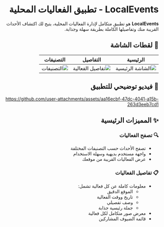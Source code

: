 <div dir="rtl">

# LocalEvents - تطبيق الفعاليات المحلية
**LocalEvents** هو تطبيق متكامل لإدارة الفعاليات المحلية، يتيح لك اكتشاف الأحداث القريبة منك وتفاصيلها الكاملة بطريقة سهلة وجذابة.

## 📸 لقطات الشاشة

| الرئيسية | التفاصيل | التصنيفات |
|----------|----------|-----------|
| ![الشاشة الرئيسية](https://github.com/user-attachments/assets/92d5ce85-50b0-4890-991e-c09f766727f4) | ![تفاصيل الفعالية](https://github.com/user-attachments/assets/b55a1b0d-4991-40a8-8f63-8538af10a307) | ![التصنيفات](https://github.com/user-attachments/assets/f10c458d-5b4b-40de-a17a-10df7460ef76) |
## 🎥 فيديو توضيحي للتطبيق



https://github.com/user-attachments/assets/aa16ecbf-47dc-4041-a15b-263d3eeb7cd1

## ✨ المميزات الرئيسية

### 🔍 تصفح الفعاليات
- تصفح الأحداث حسب التصنيفات المختلفة
- واجهة مستخدم بديهية وسهلة الاستخدام
- عرض الفعاليات القريبة من موقعك

### 📋 تفاصيل الفعاليات
- معلومات كاملة عن كل فعالية تشمل:
    - الموقع الدقيق
    - تاريخ ووقت الفعالية
    - وصف تفصيلي
    - جملة رئيسية جذابة
- معرض صور متكامل لكل فعالية
- قائمة الضيوف المشاركين


</div>
